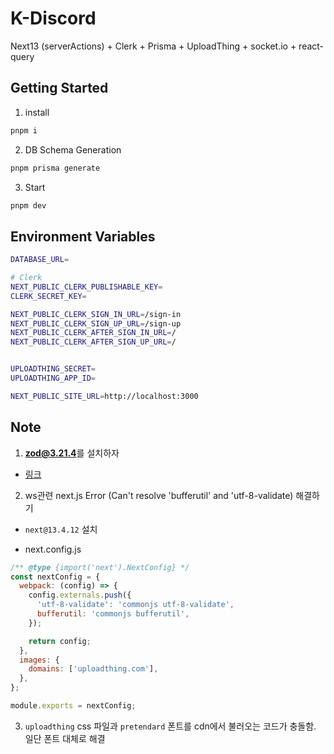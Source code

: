 # K-Discord

Next13 (serverActions) + Clerk + Prisma + UploadThing + socket.io + react-query

## Getting Started

1. install

```bash
pnpm i
```

2. DB Schema Generation

```bash
pnpm prisma generate
```

3. Start

```bash
pnpm dev
```

## Environment Variables

```bash
DATABASE_URL=

# Clerk
NEXT_PUBLIC_CLERK_PUBLISHABLE_KEY=
CLERK_SECRET_KEY=

NEXT_PUBLIC_CLERK_SIGN_IN_URL=/sign-in
NEXT_PUBLIC_CLERK_SIGN_UP_URL=/sign-up
NEXT_PUBLIC_CLERK_AFTER_SIGN_IN_URL=/
NEXT_PUBLIC_CLERK_AFTER_SIGN_UP_URL=/


UPLOADTHING_SECRET=
UPLOADTHING_APP_ID=

NEXT_PUBLIC_SITE_URL=http://localhost:3000

```

## Note

1. **zod@3.21.4**를 설치하자

- [링크](https://github.com/colinhacks/zod/issues/2663)

2. ws관련 next.js Error (Can't resolve 'bufferutil' and 'utf-8-validate) 해결하기

- `next@13.4.12` 설치

- next.config.js

```js
/** @type {import('next').NextConfig} */
const nextConfig = {
  webpack: (config) => {
    config.externals.push({
      'utf-8-validate': 'commonjs utf-8-validate',
      bufferutil: 'commonjs bufferutil',
    });

    return config;
  },
  images: {
    domains: ['uploadthing.com'],
  },
};

module.exports = nextConfig;
```

3. `uploadthing` css 파일과 `pretendard` 폰트를 cdn에서 불러오는 코드가 충돌함. 일단 폰트 대체로 해결
